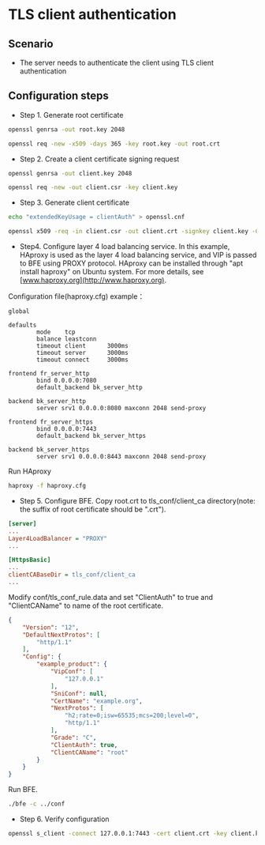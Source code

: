 # TLS client authentication

## Scenario

* The server needs to authenticate the client using TLS client authentication

## Configuration steps

* Step 1. Generate root certificate

```bash
openssl genrsa -out root.key 2048

openssl req -new -x509 -days 365 -key root.key -out root.crt
```

* Step 2. Create a client certificate signing request

```bash
openssl genrsa -out client.key 2048

openssl req -new -out client.csr -key client.key  
```

* Step 3. Generate client certificate

```bash
echo "extendedKeyUsage = clientAuth" > openssl.cnf

openssl x509 -req -in client.csr -out client.crt -signkey client.key -CA root.crt -CAkey root.key  -days 365  -extfile openssl.cnf
```

* Step4. Configure layer 4 load balancing service.
In this example, HAproxy is used as the layer 4 load balancing service, and VIP is passed to BFE using PROXY protocol.
HAproxy can be installed through "apt install haproxy" on Ubuntu system. For more details, see [www.haproxy.org](http://www.haproxy.org).
  
Configuration file(haproxy.cfg) example：

```
global

defaults
        mode    tcp
        balance leastconn
        timeout client      3000ms
        timeout server      3000ms
        timeout connect     3000ms

frontend fr_server_http
        bind 0.0.0.0:7080
        default_backend bk_server_http

backend bk_server_http
        server srv1 0.0.0.0:8080 maxconn 2048 send-proxy

frontend fr_server_https
        bind 0.0.0.0:7443
        default_backend bk_server_https

backend bk_server_https
        server srv1 0.0.0.0:8443 maxconn 2048 send-proxy
```

Run HAproxy

```bash
haproxy -f haproxy.cfg
```

* Step 5. Configure BFE.
Copy root.crt to tls_conf/client_ca directory(note: the suffix of root certificate should be ".crt").

```ini
[server]
...
Layer4LoadBalancer = "PROXY"
...

[HttpsBasic]
...
clientCABaseDir = tls_conf/client_ca
...
```
  
Modify conf/tls_conf_rule.data and set "ClientAuth" to true and "ClientCAName" to name of the root certificate.
  
```json
{
    "Version": "12",
    "DefaultNextProtos": [
        "http/1.1"
    ],
    "Config": {
        "example_product": {
            "VipConf": [
                "127.0.0.1"
            ],
            "SniConf": null,
            "CertName": "example.org",
            "NextProtos": [
                "h2;rate=0;isw=65535;mcs=200;level=0",
                "http/1.1"
            ],
            "Grade": "C",
            "ClientAuth": true,
            "ClientCAName": "root"
        }
    }
}
```

Run BFE.

```bash
./bfe -c ../conf
```

* Step 6. Verify configuration

```bash
openssl s_client -connect 127.0.0.1:7443 -cert client.crt -key client.key -state -quiet
```
